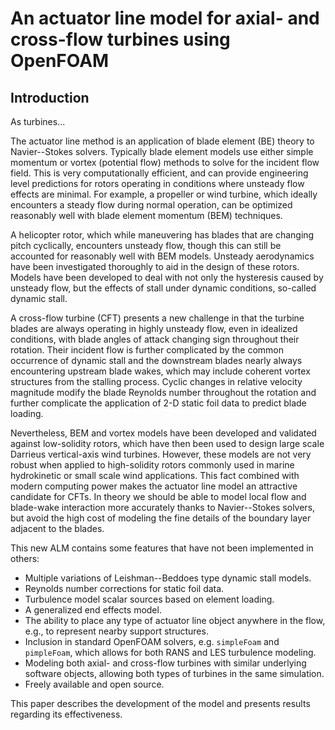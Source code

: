 # An actuator line model for axial- and cross-flow turbines using OpenFOAM

## Introduction

As turbines...

The actuator line method is an application of blade element (BE) theory to
Navier--Stokes solvers. Typically blade element models use either simple
momentum or vortex (potential flow) methods to solve for the incident flow
field. This is very computationally efficient, and can provide engineering level
predictions for rotors operating in conditions where unsteady flow effects are
minimal. For example, a propeller or wind turbine, which ideally encounters a
steady flow during normal operation, can be optimized reasonably well with blade
element momentum (BEM) techniques.

A helicopter rotor, which while maneuvering has blades that are changing pitch
cyclically, encounters unsteady flow, though this can still be accounted for
reasonably well with BEM models. Unsteady aerodynamics have been investigated
thoroughly to aid in the design of these rotors. Models have been developed to
deal with not only the hysteresis caused by unsteady flow, but the effects of
stall under dynamic conditions, so-called dynamic stall.

A cross-flow turbine (CFT) presents a new challenge in that the turbine blades
are always operating in highly unsteady flow, even in idealized conditions, with
blade angles of attack changing sign throughout their rotation. Their incident
flow is further complicated by the common occurrence of dynamic stall and the
downstream blades nearly always encountering upstream blade wakes, which may
include coherent vortex structures from the stalling process. Cyclic changes in
relative velocity magnitude modify the blade Reynolds number throughout the
rotation and further complicate the application of 2-D static foil data to
predict blade loading.

Nevertheless, BEM and vortex models have been developed and validated against
low-solidity rotors, which have then been used to design large scale Darrieus
vertical-axis wind turbines. However, these models are not very robust when
applied to high-solidity rotors commonly used in marine hydrokinetic or small
scale wind applications. This fact combined with modern computing power makes
the actuator line model an attractive candidate for CFTs. In theory we should be
able to model local flow and blade-wake interaction more accurately thanks to
Navier--Stokes solvers, but avoid the high cost of modeling the fine details of
the boundary layer adjacent to the blades.

This new ALM contains some features that have not been implemented in others:

* Multiple variations of Leishman--Beddoes type dynamic stall models.
* Reynolds number corrections for static foil data.
* Turbulence model scalar sources based on element loading.
* A generalized end effects model.
* The ability to place any type of actuator line object anywhere in the flow, e.g., to represent nearby support structures.
* Inclusion in standard OpenFOAM solvers, e.g. `simpleFoam` and `pimpleFoam`, which allows for both RANS and LES turbulence modeling.
* Modeling both axial- and cross-flow turbines with similar underlying software objects, allowing both types of turbines in the same simulation.
* Freely available and open source.

This paper describes the development of the model and presents results regarding
its effectiveness.
